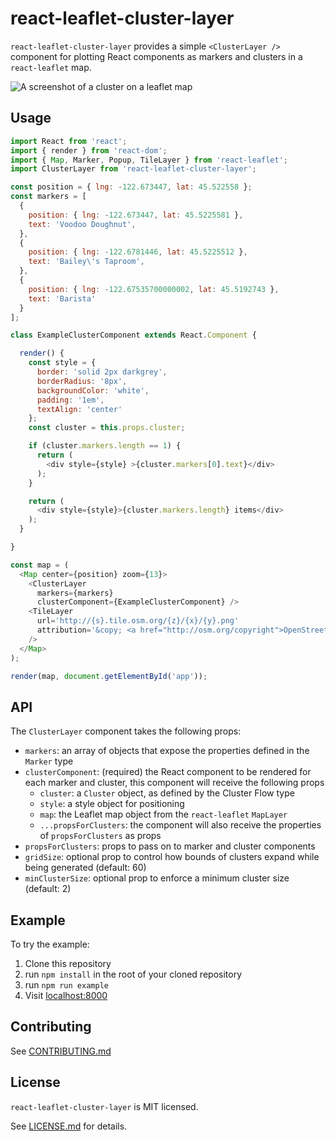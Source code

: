 # react-leaflet-cluster-layer

`react-leaflet-cluster-layer` provides a simple `<ClusterLayer />` component for plotting React components as markers and clusters in a `react-leaflet` map.

![A screenshot of a cluster on a leaflet map](https://raw.githubusercontent.com/OpenGov/react-leaflet-cluster-layer/master/screenshot.jpg)

## Usage

```js
import React from 'react';
import { render } from 'react-dom';
import { Map, Marker, Popup, TileLayer } from 'react-leaflet';
import ClusterLayer from 'react-leaflet-cluster-layer';

const position = { lng: -122.673447, lat: 45.522558 };
const markers = [
  {
    position: { lng: -122.673447, lat: 45.5225581 },
    text: 'Voodoo Doughnut',
  },
  {
    position: { lng: -122.6781446, lat: 45.5225512 },
    text: 'Bailey\'s Taproom',
  },
  {
    position: { lng: -122.67535700000002, lat: 45.5192743 },
    text: 'Barista'
  }
];

class ExampleClusterComponent extends React.Component {

  render() {
    const style = {
      border: 'solid 2px darkgrey',
      borderRadius: '8px',
      backgroundColor: 'white',
      padding: '1em',
      textAlign: 'center'
    };
    const cluster = this.props.cluster;

    if (cluster.markers.length == 1) {
      return (
        <div style={style} >{cluster.markers[0].text}</div>
      );
    }

    return (
      <div style={style}>{cluster.markers.length} items</div>
    );
  }

}

const map = (
  <Map center={position} zoom={13}>
    <ClusterLayer
      markers={markers}
      clusterComponent={ExampleClusterComponent} />
    <TileLayer
      url='http://{s}.tile.osm.org/{z}/{x}/{y}.png'
      attribution='&copy; <a href="http://osm.org/copyright">OpenStreetMap</a> contributors'
    />
  </Map>
);

render(map, document.getElementById('app'));
```

## API

The `ClusterLayer` component takes the following props:

- `markers`: an array of objects that expose the properties defined in the `Marker` type
- `clusterComponent`: (required) the React component to be rendered for each marker and cluster, this component will receive the following props
  - `cluster`: a `Cluster` object, as defined by the Cluster Flow type
  - `style`: a style object for positioning
  - `map`: the Leaflet map object from the `react-leaflet` `MapLayer`
  - `...propsForClusters`: the component will also receive the properties of `propsForClusters` as props
- `propsForClusters`: props to pass on to marker and cluster components
- `gridSize`: optional prop to control how bounds of clusters expand while being generated (default: 60)
- `minClusterSize`: optional prop to enforce a minimum cluster size (default: 2)

## Example

To try the example:

1. Clone this repository
2. run `npm install` in the root of your cloned repository
3. run `npm run example`
4. Visit [localhost:8000](http://localhost:8000)

## Contributing

See [CONTRIBUTING.md](https://www.github.com/OpenGov/react-leaflet-cluster-layer/blob/master/CONTRIBUTING.md)

## License

`react-leaflet-cluster-layer` is MIT licensed.

See [LICENSE.md](https://www.github.com/OpenGov/react-leaflet-cluster-layer/blob/master/LICENSE.md) for details.
